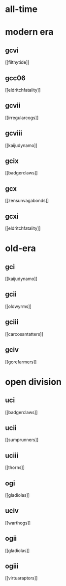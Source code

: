 # all-time

# modern era

## gcvi

[[filthytide]]

## gcc06

[[eldritchfatality]]

## gcvii

[[irregularcogs]]

## gcviii

[[kaijudynamo]]

## gcix

[[badgerclaws]]

## gcx

[[zensunvagabonds]]

## gcxi

[[eldritchfatality]]

# old-era

## gci

[[kaijudynamo]]

## gcii

[[oldwyrms]]

## gciii

[[carcosantatters]]

## gciv

[[gorefarmers]]

# open division

## uci

[[badgerclaws]]

## ucii

[[sumprunners]]

## uciii

[[thorns]]

## ogi

[[gladiolas]]

## uciv

[[warthogs]]

## ogii

[[gladiolas]]

## ogiii

[[virtuaraptors]]